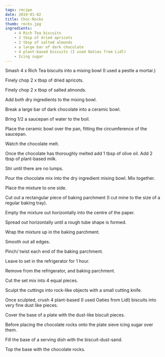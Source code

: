 ```yaml
---
tags: recipe
date: 2019-01-02
title: Choc-Rocks
thumb: rocks.jpg
ingredients:
    - 4 Rich Tea biscuits
    - 2 tbsp of dried apricots
    - 2 tbsp of salted almonds
    - a large bar of dark chocolate
    - 4 plant-based biscuits (I used Oaties from Lidl) 
    - Icing sugar
---
```


Smash 4 x Rich Tea biscuits into a mixing bowl (I used a pestle a mortar.)

Finely chop 2 x tbsp of dried apricots.

Finely chop 2 x tbsp of salted almonds.

Add both dry ingredients to the mixing bowl.

Break a large bar of dark chocolate into a ceramic bowl.

Bring 1/2 a saucepan of water to the boil.

Place the ceramic bowl over the pan, fitting the circumference of the saucepan.

Watch the chocolate melt.

Once the chocolate has thoroughly melted add 1 tbsp of olive oil.
Add 2 tbsp of plant-based milk.

Stir until there are no lumps.

Pour the chocolate mix into the dry ingredient mixing bowl.
Mix together.

Place the mixture to one side.

Cut out a rectangular piece of baking parchment (I cut mine to the size of a regular baking tray).

Empty the mixture out horizontally into the centre of the paper.

Spread out horizontally until a rough tube shape is formed.

Wrap the mixture up in the baking parchment.

Smooth out all edges.

Pinch/ twist each end of the baking parchment.

Leave to set in the refrigerator for 1 hour.

Remove from the refrigerator, and baking parchment.

Cut the set mix into 4 equal pieces.

Sculpt the cuttings into rock-like objects with a small cutting knife.

Once sculpted, crush 4 plant-based (I used Oaties from Lidl) biscuits into very fine dust like pieces.

Cover the base of a plate with the dust-like biscuit pieces.

Before placing the chocolate rocks onto the plate sieve icing sugar over them.

Fill the base of a serving dish with the biscuit-dust-sand.

Top the base with the chocolate rocks.